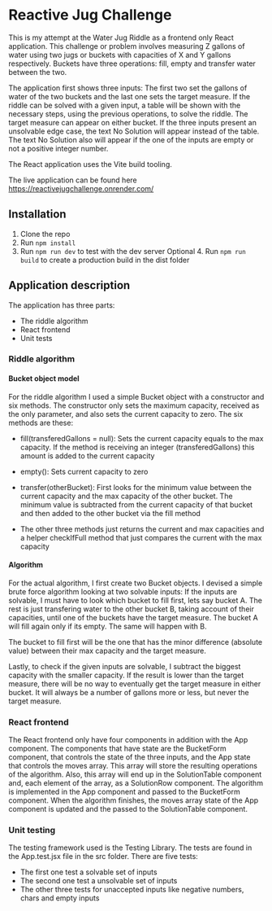 # Reactive Jug Challenge

This is my attempt at the Water Jug Riddle as a frontend only React application. This challenge or problem involves measuring Z gallons of water using two jugs or buckets with capacities of X and Y gallons respectively. Buckets have three operations: fill, empty and transfer water between the two.

The application first shows three inputs: The first two set the gallons of water of the two buckets and the last one sets the target measure. If the riddle can be solved with a given input, a table will be shown with the necessary steps, using the previous operations, to solve the riddle. The target measure can appear on either bucket. If the three inputs present an unsolvable edge case, the text No Solution will appear instead of the table. The text No Solution also will appear if the one of the inputs are empty or not a positive integer number.

The React application uses the Vite build tooling.

The live application can be found here https://reactivejugchallenge.onrender.com/

## Installation

1. Clone the repo
2. Run `npm install`
3. Run `npm run dev` to test with the dev server
Optional 4. Run `npm run build` to create a production build in the dist folder

## Application description

The application has three parts:
- The riddle algorithm
- React frontend
- Unit tests

### Riddle algorithm

#### Bucket object model

For the riddle algorithm I used a simple Bucket object with a constructor and six methods. The constructor only sets the maximum capacity, received as the only parameter, and also sets the current capacity to zero. The six methods are these:

- fill(transferedGallons = null): Sets the current capacity equals to the max capacity. If the method is receiving an integer (transferedGallons) this amount is added to the current capacity

- empty(): Sets current capacity to zero

- transfer(otherBucket): First looks for the minimum value between the current capacity and the max capacity of the other bucket. The minimum value is subtracted from the current capacity of that bucket and then added to the other bucket via the fill method

- The other three methods just returns the current and max capacities and a helper checkIfFull method that just compares the current with the max capacity

#### Algorithm

For the actual algorithm, I first create two Bucket objects. I devised a simple brute force algorithm looking at two solvable inputs: If the inputs are solvable, I must have to look which bucket to fill first, lets say bucket A. The rest is just transfering water to the other bucket B, taking account of their capacities, until one of the buckets have the target measure. The bucket A will fill again only if its empty. The same will happen with B.

The bucket to fill first will be the one that has the minor difference (absolute value) between their max capacity and the target measure.

Lastly, to check if the given inputs are solvable, I subtract the biggest capacity with the smaller capacity. If the result is lower than the target measure, there will be no way to eventually get the target measure in either bucket. It will always be a number of gallons more or less, but never the target measure.

### React frontend

The React frontend only have four components in addition with the App component. The components that have state are the BucketForm component, that controls the state of the three inputs, and the App state that controls the moves array. This array will store the resulting operations of the algorithm. Also, this array will end up in the SolutionTable component and, each element of the array, as a SolutionRow component. The algorithm is implemented in the App component and passed to the BucketForm component. When the algorithm finishes, the moves array state of the App component is updated and the passed to the SolutionTable component.

### Unit testing

The testing framework used is the Testing Library. The tests are found in the App.test.jsx file in the src folder. There are five tests:
- The first one test a solvable set of inputs
- The second one test a unsolvable set of inputs
- The other three tests for unaccepted inputs like negative numbers, chars and empty inputs